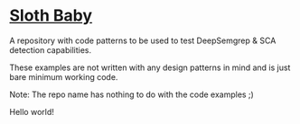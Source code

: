 # [Sloth Baby](https://www.marvel.com/articles/tv-shows/ms-marvel-kamala-khan-episode-1-recap-disney-plus)
A repository with code patterns to be used to test DeepSemgrep & SCA detection capabilities.

These examples are not written with any design patterns in mind and is just bare minimum working code.

Note: The repo name has nothing to do with the code examples ;)

Hello world!

